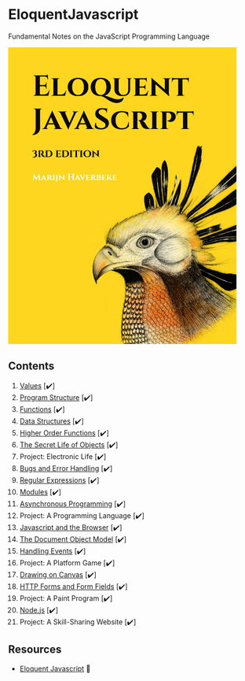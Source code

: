 # EloquentJavascript
Fundamental Notes on the JavaScript Programming Language

![Cover](https://github.com/Jzbonner/EloquentJavascript/blob/master/EloqJS-imgs/EloqJS%20Cover.jpg?raw=true)

## Contents 
1. [Values](https://github.com/Jzbonner/EloquentJavascript/blob/master/EQJS-ChapterNotes/Chapter2Notes.md) [:heavy_check_mark:]
2. [Program Structure](https://github.com/Jzbonner/EloquentJavascript/blob/master/EQJS-ChapterNotes/Chapter2Notes.md) [:heavy_check_mark:]
3. [Functions](https://github.com/Jzbonner/EloquentJavascript/blob/master/EQJS-ChapterNotes/Chapter3Notes.md) [:heavy_check_mark:]
4. [Data Structures](https://github.com/Jzbonner/EloquentJavascript/blob/master/EQJS-ChapterNotes/Chapter3Notes.md) [:heavy_check_mark:]
5. [Higher Order Functions](https://github.com/Jzbonner/EloquentJavascript/blob/master/EQJS-ChapterNotes/Chapter3Notes.md) [:heavy_check_mark:]
6. [The Secret Life of Objects](https://github.com/Jzbonner/EloquentJavascript/blob/master/EQJS-ChapterNotes/Chapter3Notes.md) [:heavy_check_mark:]
7. Project: Electronic Life [:heavy_check_mark:]
8. [Bugs and Error Handling](https://github.com/Jzbonner/EloquentJavascript/blob/master/EQJS-ChapterNotes/Chapter8Notes.md) [:heavy_check_mark:]
9. [Regular Expressions](https://github.com/Jzbonner/EloquentJavascript/blob/master/EQJS-ChapterNotes/Chapter9Notes.md) [:heavy_check_mark:]
10. [Modules](https://github.com/Jzbonner/EloquentJavascript/blob/master/EQJS-ChapterNotes/Chapter10Notes.md) [:heavy_check_mark:]
11. [Asynchronous Programming](https://github.com/Jzbonner/EloquentJavascript/blob/master/EQJS-ChapterNotes/Chapter11Notes.md) [:heavy_check_mark:] 
12. Project: A Programming Language [:heavy_check_mark:]
13. [Javascript and the Browser](https://github.com/Jzbonner/EloquentJavascript/blob/master/EQJS-ChapterNotes/Chapter13Notes.md) [:heavy_check_mark:]
14. [The Document Object Model](https://github.com/Jzbonner/EloquentJavascript/blob/master/EQJS-ChapterNotes/Chapter14Notes.md) [:heavy_check_mark:]
15. [Handling Events](https://github.com/Jzbonner/EloquentJavascript/blob/master/EQJS-ChapterNotes/Chapter15Notes.md) [:heavy_check_mark:]
16. Project: A Platform Game [:heavy_check_mark:]
17. [Drawing on Canvas](https://github.com/Jzbonner/EloquentJavascript/blob/master/EQJS-ChapterNotes/Chapter17Notes.md) [:heavy_check_mark:] 
18. [HTTP Forms and Form Fields](https://github.com/Jzbonner/EloquentJavascript/blob/master/EQJS-ChapterNotes/Chapter18Notes.md) [:heavy_check_mark:]
19. Project: A Paint Program [:heavy_check_mark:]
20. [Node.js](https://github.com/Jzbonner/EloquentJavascript/blob/master/EQJS-ChapterNotes/Chapter20Notes.md) [:heavy_check_mark:]
21. Project: A Skill-Sharing Website [:heavy_check_mark:]

## Resources 
* [Eloquent Javascript](http://eloquentjavascript.net/) 📑

